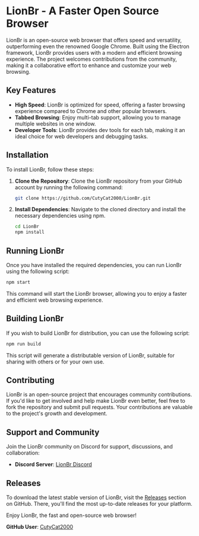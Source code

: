 # LionBr - A Faster Open Source Browser

LionBr is an open-source web browser that offers speed and versatility, outperforming even the renowned Google Chrome. Built using the Electron framework, LionBr provides users with a modern and efficient browsing experience. The project welcomes contributions from the community, making it a collaborative effort to enhance and customize your web browsing.

## Key Features

- **High Speed**: LionBr is optimized for speed, offering a faster browsing experience compared to Chrome and other popular browsers.
- **Tabbed Browsing**: Enjoy multi-tab support, allowing you to manage multiple websites in one window.
- **Developer Tools**: LionBr provides dev tools for each tab, making it an ideal choice for web developers and debugging tasks.

## Installation

To install LionBr, follow these steps:

1. **Clone the Repository**: Clone the LionBr repository from your GitHub account by running the following command:

   ```bash
   git clone https://github.com/CutyCat2000/LionBr.git
   ```

2. **Install Dependencies**: Navigate to the cloned directory and install the necessary dependencies using npm.

   ```bash
   cd LionBr
   npm install
   ```

## Running LionBr

Once you have installed the required dependencies, you can run LionBr using the following script:

```bash
npm start
```

This command will start the LionBr browser, allowing you to enjoy a faster and efficient web browsing experience.

## Building LionBr

If you wish to build LionBr for distribution, you can use the following script:

```bash
npm run build
```

This script will generate a distributable version of LionBr, suitable for sharing with others or for your own use.

## Contributing

LionBr is an open-source project that encourages community contributions. If you'd like to get involved and help make LionBr even better, feel free to fork the repository and submit pull requests. Your contributions are valuable to the project's growth and development.

## Support and Community

Join the LionBr community on Discord for support, discussions, and collaboration:

- **Discord Server**: [LionBr Discord](https://discord.gg/R3jRB5JgJ3)

## Releases

To download the latest stable version of LionBr, visit the [Releases](https://github.com/CutyCat2000/LionBr/releases) section on GitHub. There, you'll find the most up-to-date releases for your platform.

Enjoy LionBr, the fast and open-source web browser!

**GitHub User**: [CutyCat2000](https://github.com/CutyCat2000)
